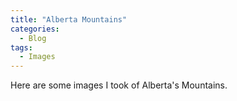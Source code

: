 ```yaml
---
title: "Alberta Mountains"
categories:
  - Blog
tags:
  - Images
---
```

Here are some images I took of Alberta's Mountains.
